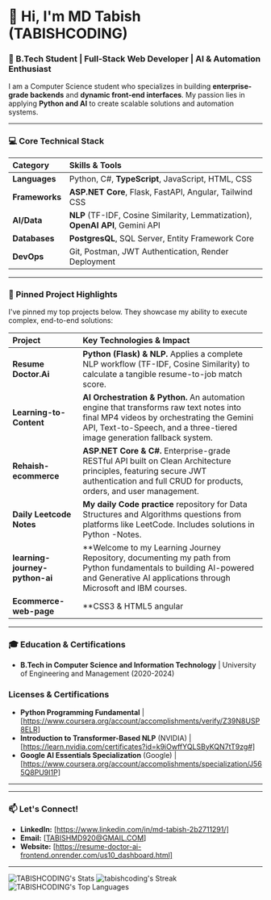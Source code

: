 
# 👋 Hi, I'm MD Tabish (TABISHCODING)

### 🚀 B.Tech Student | Full-Stack Web Developer | AI & Automation Enthusiast

I am a Computer Science student who specializes in building **enterprise-grade backends** and **dynamic front-end interfaces**. My passion lies in applying **Python and AI** to create scalable solutions and automation systems.

---

### 💻 Core Technical Stack

| Category | Skills & Tools |
| :--- | :--- |
| **Languages** | Python, C#, **TypeScript**, JavaScript, HTML, CSS |
| **Frameworks** | **ASP.NET Core**, Flask, FastAPI, Angular, Tailwind CSS |
| **AI/Data** | **NLP** (TF-IDF, Cosine Similarity, Lemmatization), **OpenAI API**, Gemini API |
| **Databases** | **PostgresQL**, SQL Server, Entity Framework Core |
| **DevOps** | Git, Postman, JWT Authentication, Render Deployment |

---

### 🌟 Pinned Project Highlights

I've pinned my top projects below. They showcase my ability to execute complex, end-to-end solutions:

| Project | Key Technologies & Impact |
| :--- | :--- |
| **Resume Doctor.Ai** | **Python (Flask) & NLP.** Applies a complete NLP workflow (TF-IDF, Cosine Similarity) to calculate a tangible resume-to-job match score. |
| **Learning-to-Content** | **AI Orchestration & Python.** An automation engine that transforms raw text notes into final MP4 videos by orchestrating the Gemini API, Text-to-Speech, and a three-tiered image generation fallback system. |
| **Rehaish-ecommerce** | **ASP.NET Core & C#.** Enterprise-grade RESTful API built on Clean Architecture principles, featuring secure JWT authentication and full CRUD for products, orders, and user management. |
| **Daily Leetcode Notes** | **My daily Code practice** repository for Data Structures and Algorithms questions from platforms like LeetCode. Includes solutions in Python -Notes. |
| **learning-journey-python-ai** | **Welcome to my Learning Journey Repository, documenting my path from Python fundamentals to building AI-powered and Generative AI applications through Microsoft and IBM courses. |
| **Ecommerce-web-page** | **CSS3 & HTML5 angular |** Core front-end project focused on building clean, responsive, and cross-browser compatible layouts. |

---

### 🎓 Education & Certifications

* **B.Tech in Computer Science and Information Technology** | University of Engineering and Management (2020-2024)
### Licenses & Certifications

* **Python Programming Fundamental** | [https://www.coursera.org/account/accomplishments/verify/Z39N8USP8ELR]
* **Introduction to Transformer-Based NLP** (NVIDIA) | [https://learn.nvidia.com/certificates?id=k9iOwffYQLSByKQN7tT9zg#]
* **Google AI Essentials Specialization** (Google) | [https://www.coursera.org/account/accomplishments/specialization/J565Q8PU9I1P]

---

---

### 📫 Let's Connect!

* **LinkedIn:** [https://www.linkedin.com/in/md-tabish-2b2711291/]
* **Email:** [TABISHMD920@GMAIL.COM]
* **Website:** [https://resume-doctor-ai-frontend.onrender.com/us10_dashboard.html]
  
-------------------------------------------------------------------------------------------------------------------------------------------------------------------------------------------------------------------------------------------------------------------------------------------------
![TABISHCODING's Stats](https://github-readme-stats.vercel.app/api?username=TABISHCODING&theme=react&show_icons=true&hide_border=true&count_private=true)
![tabishcoding's Streak](https://github-readme-streak-stats.herokuapp.com/?user=tabishcoding&theme=react&hide_border=true)
![TABISHCODING's Top Languages](https://github-readme-stats.vercel.app/api/top-langs/?username=TABISHCODING&theme=react&show_icons=true&hide_border=true&layout=compact)
